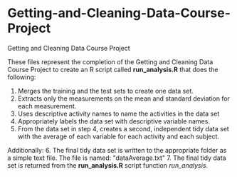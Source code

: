 # Getting-and-Cleaning-Data-Course-Project
Getting and Cleaning Data Course Project

These files represent the completion of the Getting and Cleaning Data Course Project to create an R script called **run_analysis.R** that does the following:

  1.  Merges the training and the test sets to create one data set.
  2.  Extracts only the measurements on the mean and standard deviation for each measurement. 
  3.  Uses descriptive activity names to name the activities in the data set
  4.  Appropriately labels the data set with descriptive variable names. 
  5.  From the data set in step 4, creates a second, independent tidy data set with the average of each variable for each activity and each subject.

Additionally:
  6.  The final tidy data set is written to the appropriate folder as a simple text file.  The file is named: "dataAverage.txt"
  7.  The final tidy data set is returned from the **run_analysis.R** script function *run_analysis*.

